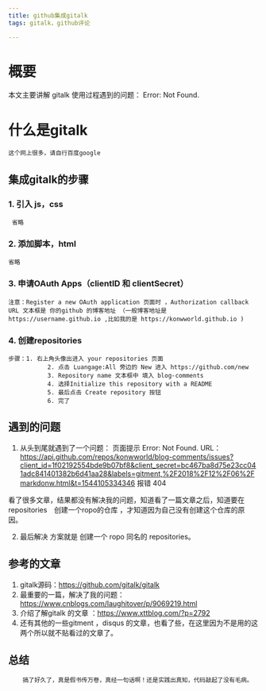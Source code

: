 ```yaml
---
title: github集成gitalk
tags: gitalk，github评论

---
```


# 概要
 本文主要讲解 gitalk 使用过程遇到的问题： Error: Not Found.

# 什么是gitalk

	这个网上很多，请自行百度google

## 集成gitalk的步骤

  ### 1. 引入 js，css
     省略
  ### 2. 添加脚本，html
    省略
 ###  3. 申请OAuth Apps（clientID 和 clientSecret）
    注意：Register a new OAuth application 页面时 ，Authorization callback URL 文本框是 你的github 的博客地址 （一般博客地址是 https://username.github.io ,比如我的是 https://konwworld.github.io )
### 4. 创建repositories 
    步骤：1. 右上角头像出进入 your repositories 页面
               2. 点击 Luangage:All 旁边的 New 进入 https://github.com/new
               3. Repository name 文本框中 填入 blog-comments 
               4. 选择Initialize this repository with a README
               5. 最后点击 Create repository 按钮 
               6. 完了
               
## 遇到的问题

1. 从头到尾就遇到了一个问题：
	页面提示 Error: Not Found. URL：
    https://api.github.com/repos/konwworld/blog-comments/issues?client_id=1f02192554bde9b07bf8&client_secret=bc467ba8d75e23cc041adc841401382b6d41aa28&labels=gitment,%2F2018%2F12%2F06%2Fmarkdonw.html&t=1544105334346 报错 404　

看了很多文章，结果都没有解决我的问题，知道看了一篇文章之后，知道要在　repositories　创建一个ropo的仓库 ，才知道因为自己没有创建这个仓库的原因。

2. 最后解决 方案就是 创建一个 ropo 同名的 repositories。

## 参考的文章

1. gitalk源码：https://github.com/gitalk/gitalk 
2. 最重要的一篇，解决了我的问题：https://www.cnblogs.com/laughitover/p/9069219.html 
3. 介绍了解gitalk 的文章 ：https://www.xttblog.com/?p=2792 
4. 还有其他的一些gitment ，disqus 的文章，也看了些，在这里因为不是用的这两个所以就不贴看过的文章了。

## 总结

		搞了好久了，真是假书传万卷，真经一句话啊！还是实践出真知，代码敲起了没有毛病。


